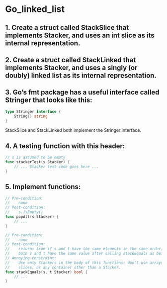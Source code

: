 # Go_linked_list

## 1. Create a struct called StackSlice that implements Stacker, and uses an int slice as its internal representation.

## 2. Create a struct called StackLinked that implements Stacker, and uses a singly (or doubly) linked list as its internal representation.

## 3. Go’s fmt package has a useful interface called Stringer that looks like this:
```go
type Stringer interface {   
    String() string
}
```
StackSlice and StackLinked both implement the Stringer interface.

## 4. A testing function with this header:
```go
// s is assumed to be empty
func stackerTest(s Stacker) {
    // ... Stacker test code goes here ...
}
```
## 5. Implement functions:
```go
// Pre-condition:
//    none
// Post-condition:
//    s.isEmpty()
func popAll(s Stacker) {
    // ...
}
```
```go
// Pre-condition:
//    none
// Post-condition:
//    returns true if s and t have the same elements in the same order;
//    both s and t have the same value after calling stackEquals as before
// Annoying constraint:
//    Use only Stackers in the body of this functions: don't use arrays,
//    slices, or any container other than a Stacker.
func stackEquals(s, t Stacker) bool {
    // ...
}
```


